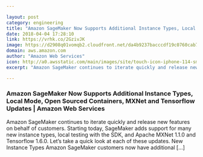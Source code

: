 ```yaml
---

layout: post
category: engineering
title: "Amazon SageMaker Now Supports Additional Instance Types, Local Mode, Open Sourced Containers, MXNet and Tensorflow Updates"
date: 2018-04-04 17:28:10
link: https://vrhk.co/2GzivJK
image: https://d2908q01vomqb2.cloudfront.net/da4b9237bacccdf19c0760cab7aec4a8359010b0/2018/04/03/IconOnly.png
domain: aws.amazon.com
author: "Amazon Web Services"
icon: http://a0.awsstatic.com/main/images/site/touch-icon-iphone-114-smile.png
excerpt: "Amazon SageMaker continues to iterate quickly and release new features on behalf of customers. Starting today, SageMaker adds support for many new instance types, local testing with the SDK, and Apache MXNet 1.1.0 and Tensorflow 1.6.0. Let’s take a quick look at each of these updates. New Instance Types Amazon SageMaker customers now have additional […]"

---
```


### Amazon SageMaker Now Supports Additional Instance Types, Local Mode, Open Sourced Containers, MXNet and Tensorflow Updates | Amazon Web Services

Amazon SageMaker continues to iterate quickly and release new features on behalf of customers. Starting today, SageMaker adds support for many new instance types, local testing with the SDK, and Apache MXNet 1.1.0 and Tensorflow 1.6.0. Let’s take a quick look at each of these updates. New Instance Types Amazon SageMaker customers now have additional […]